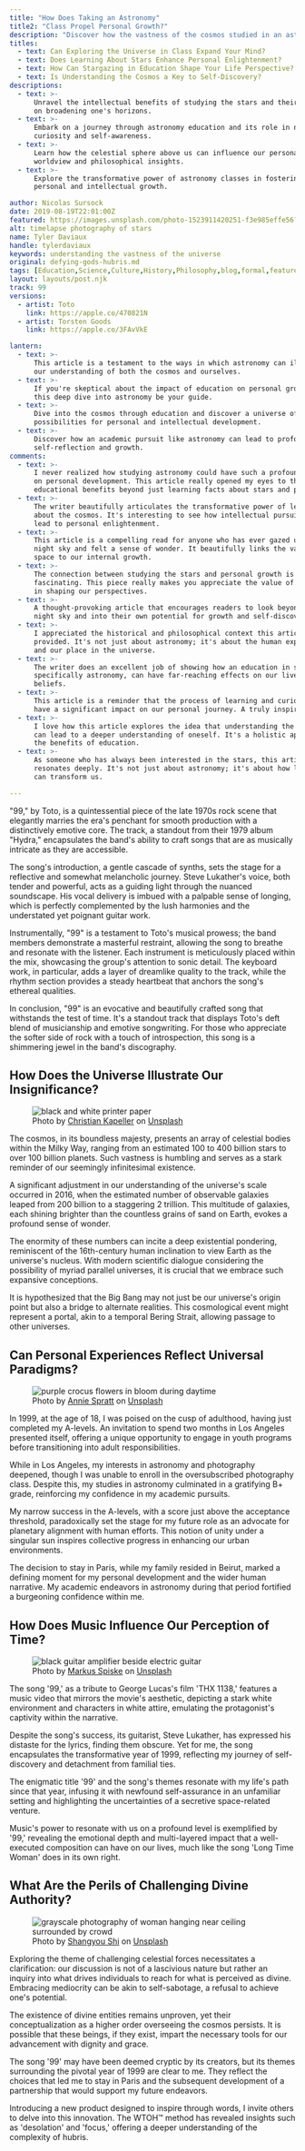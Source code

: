 ```yaml
---
title: "How Does Taking an Astronomy"
title2: "Class Propel Personal Growth?"
description: "Discover how the vastness of the cosmos studied in an astronomy class can inspire personal development and intellectual curiosity."
titles:
  - text: Can Exploring the Universe in Class Expand Your Mind?
  - text: Does Learning About Stars Enhance Personal Enlightenment?
  - text: How Can Stargazing in Education Shape Your Life Perspective?
  - text: Is Understanding the Cosmos a Key to Self-Discovery?
descriptions:
  - text: >-
      Unravel the intellectual benefits of studying the stars and their impact
      on broadening one's horizons.
  - text: >-
      Embark on a journey through astronomy education and its role in nurturing
      curiosity and self-awareness.
  - text: >-
      Learn how the celestial sphere above us can influence our personal
      worldview and philosophical insights.
  - text: >-
      Explore the transformative power of astronomy classes in fostering deep
      personal and intellectual growth.

author: Nicolas Sursock
date: 2019-08-19T22:01:00Z
featured: https://images.unsplash.com/photo-1523911420251-f3e985effe56?ixid=M3wzODQ3NjN8MHwxfHJhbmRvbXx8fHx8fHx8fDE2OTk4NjQ5MjJ8&ixlib=rb-4.0.3&auto=format&fit=crop&q=80
alt: timelapse photography of stars
name: Tyler Daviaux
handle: tylerdaviaux
keywords: understanding the vastness of the universe
original: defying-gods-hubris.md
tags: [Education,Science,Culture,History,Philosophy,blog,formal,featured,processed]
layout: layouts/post.njk
track: 99
versions:
  - artist: Toto
    link: https://apple.co/470821N
  - artist: Torsten Goods
    link: https://apple.co/3FAvVkE

lantern:
  - text: >-
      This article is a testament to the ways in which astronomy can illuminate
      our understanding of both the cosmos and ourselves.
  - text: >-
      If you're skeptical about the impact of education on personal growth, let
      this deep dive into astronomy be your guide.
  - text: >-
      Dive into the cosmos through education and discover a universe of
      possibilities for personal and intellectual development.
  - text: >-
      Discover how an academic pursuit like astronomy can lead to profound
      self-reflection and growth.
comments:
  - text: >-
      I never realized how studying astronomy could have such a profound effect
      on personal development. This article really opened my eyes to the
      educational benefits beyond just learning facts about stars and planets.
  - text: >-
      The writer beautifully articulates the transformative power of learning
      about the cosmos. It's interesting to see how intellectual pursuits can
      lead to personal enlightenment.
  - text: >-
      This article is a compelling read for anyone who has ever gazed up at the
      night sky and felt a sense of wonder. It beautifully links the vastness of
      space to our internal growth.
  - text: >-
      The connection between studying the stars and personal growth is
      fascinating. This piece really makes you appreciate the value of education
      in shaping our perspectives.
  - text: >-
      A thought-provoking article that encourages readers to look beyond the
      night sky and into their own potential for growth and self-discovery.
  - text: >-
      I appreciated the historical and philosophical context this article
      provided. It's not just about astronomy; it's about the human experience
      and our place in the universe.
  - text: >-
      The writer does an excellent job of showing how an education in science,
      specifically astronomy, can have far-reaching effects on our lives and
      beliefs.
  - text: >-
      This article is a reminder that the process of learning and curiosity can
      have a significant impact on our personal journey. A truly inspiring read.
  - text: >-
      I love how this article explores the idea that understanding the cosmos
      can lead to a deeper understanding of oneself. It's a holistic approach to
      the benefits of education.
  - text: >-
      As someone who has always been interested in the stars, this article
      resonates deeply. It's not just about astronomy; it's about how learning
      can transform us.

---
```

"99," by Toto, is a quintessential piece of the late 1970s rock scene that elegantly marries the era's penchant for smooth production with a distinctively emotive core. The track, a standout from their 1979 album "Hydra," encapsulates the band's ability to craft songs that are as musically intricate as they are accessible.

The song's introduction, a gentle cascade of synths, sets the stage for a reflective and somewhat melancholic journey. Steve Lukather's voice, both tender and powerful, acts as a guiding light through the nuanced soundscape. His vocal delivery is imbued with a palpable sense of longing, which is perfectly complemented by the lush harmonies and the understated yet poignant guitar work.

Instrumentally, "99" is a testament to Toto's musical prowess; the band members demonstrate a masterful restraint, allowing the song to breathe and resonate with the listener. Each instrument is meticulously placed within the mix, showcasing the group's attention to sonic detail. The keyboard work, in particular, adds a layer of dreamlike quality to the track, while the rhythm section provides a steady heartbeat that anchors the song's ethereal qualities.

In conclusion, "99" is an evocative and beautifully crafted song that withstands the test of time. It's a standout track that displays Toto's deft blend of musicianship and emotive songwriting. For those who appreciate the softer side of rock with a touch of introspection, this song is a shimmering jewel in the band's discography.

## How Does the Universe Illustrate Our Insignificance?

<aside class="md:-ml-56 md:float-left w-full md:w-2/3 md:px-8">
  <figure>
    <img x-intersect.once="$el.src = !isMobile() ? $el.dataset.src + '&w=800&h=600' : $el.dataset.src + '&w=480&h=320'" class="rounded-lg" alt="black and white printer paper" data-prompt="Create a photorealistic picture of the Milky Way galaxy showcasing the vast number of stars and planets to illustrate cosmic insignificance." data-keyword="cosmic insignificance in the universe" data-src="https://images.unsplash.com/photo-1616529927764-173a543493ee?ixid=M3wzODQ3NjN8MHwxfHJhbmRvbXx8fHx8fHx8fDE2OTk4NjQ5MjJ8&ixlib=rb-4.0.3&auto=format&fit=crop&q=80">
    <figcaption class="text-center">
    Photo by <a href="https://unsplash.com/@ptrtng?utm_source=crackingdacode&utm_medium=referral">Christian Kapeller</a> on <a href="https://unsplash.com/?utm_source=crackingdacode&utm_medium=referral">Unsplash</a>
    </figcaption>
  </figure>
</aside>
        
The cosmos, in its boundless majesty, presents an array of celestial bodies within the Milky Way, ranging from an estimated 100 to 400 billion stars to over 100 billion planets. Such vastness is humbling and serves as a stark reminder of our seemingly infinitesimal existence.

A significant adjustment in our understanding of the universe's scale occurred in 2016, when the estimated number of observable galaxies leaped from 200 billion to a staggering 2 trillion. This multitude of galaxies, each shining brighter than the countless grains of sand on Earth, evokes a profound sense of wonder.

The enormity of these numbers can incite a deep existential pondering, reminiscent of the 16th-century human inclination to view Earth as the universe's nucleus. With modern scientific dialogue considering the possibility of myriad parallel universes, it is crucial that we embrace such expansive conceptions.

It is hypothesized that the Big Bang may not just be our universe's origin point but also a bridge to alternate realities. This cosmological event might represent a portal, akin to a temporal Bering Strait, allowing passage to other universes.

## Can Personal Experiences Reflect Universal Paradigms?

<aside class="md:-mr-56 md:float-right w-full md:w-2/3 md:px-8">
  <figure>
    <img x-intersect.once="$el.src = !isMobile() ? $el.dataset.src + '&w=800&h=600' : $el.dataset.src + '&w=480&h=320'" class="rounded-lg" alt="purple crocus flowers in bloom during daytime" data-prompt="Create a photorealistic picture of a young person looking up at a clear night sky filled with stars, symbolizing personal growth and the search for one's place in the universe." data-keyword="personal growth within the universal context" data-src="https://images.unsplash.com/photo-1579847641620-c59d2ae95766?ixid=M3wzODQ3NjN8MHwxfHJhbmRvbXx8fHx8fHx8fDE2OTk4NjQ5MjJ8&ixlib=rb-4.0.3&auto=format&fit=crop&q=80">
    <figcaption class="text-center">
    Photo by <a href="https://unsplash.com/@anniespratt?utm_source=crackingdacode&utm_medium=referral">Annie Spratt</a> on <a href="https://unsplash.com/?utm_source=crackingdacode&utm_medium=referral">Unsplash</a>
    </figcaption>
  </figure>
</aside>
        
In 1999, at the age of 18, I was poised on the cusp of adulthood, having just completed my A-levels. An invitation to spend two months in Los Angeles presented itself, offering a unique opportunity to engage in youth programs before transitioning into adult responsibilities.

While in Los Angeles, my interests in astronomy and photography deepened, though I was unable to enroll in the oversubscribed photography class. Despite this, my studies in astronomy culminated in a gratifying B+ grade, reinforcing my confidence in my academic pursuits.

My narrow success in the A-levels, with a score just above the acceptance threshold, paradoxically set the stage for my future role as an advocate for planetary alignment with human efforts. This notion of unity under a singular sun inspires collective progress in enhancing our urban environments.

The decision to stay in Paris, while my family resided in Beirut, marked a defining moment for my personal development and the wider human narrative. My academic endeavors in astronomy during that period fortified a burgeoning confidence within me.

## How Does Music Influence Our Perception of Time?

<aside class="md:-ml-56 md:float-left w-full md:w-2/3 md:px-8">
  <figure>
    <img x-intersect.once="$el.src = !isMobile() ? $el.dataset.src + '&w=800&h=600' : $el.dataset.src + '&w=480&h=320'" class="rounded-lg" alt="black guitar amplifier beside electric guitar" data-prompt="Create a photorealistic picture of an individual listening to music on headphones, deeply moved by the emotional resonance of the song." data-keyword="emotional resonance of nostalgic music" data-src="https://images.unsplash.com/photo-1513925619563-269fc5fbdd89?ixid=M3wzODQ3NjN8MHwxfHJhbmRvbXx8fHx8fHx8fDE2OTk4NjQ5MjJ8&ixlib=rb-4.0.3&auto=format&fit=crop&q=80">
    <figcaption class="text-center">
    Photo by <a href="https://unsplash.com/@markusspiske?utm_source=crackingdacode&utm_medium=referral">Markus Spiske</a> on <a href="https://unsplash.com/?utm_source=crackingdacode&utm_medium=referral">Unsplash</a>
    </figcaption>
  </figure>
</aside>
        
The song '99,' as a tribute to George Lucas's film 'THX 1138,' features a music video that mirrors the movie's aesthetic, depicting a stark white environment and characters in white attire, emulating the protagonist's captivity within the narrative.

Despite the song's success, its guitarist, Steve Lukather, has expressed his distaste for the lyrics, finding them obscure. Yet for me, the song encapsulates the transformative year of 1999, reflecting my journey of self-discovery and detachment from familial ties.

The enigmatic title '99' and the song's themes resonate with my life's path since that year, infusing it with newfound self-assurance in an unfamiliar setting and highlighting the uncertainties of a secretive space-related venture.

Music's power to resonate with us on a profound level is exemplified by '99,' revealing the emotional depth and multi-layered impact that a well-executed composition can have on our lives, much like the song 'Long Time Woman' does in its own right.

## What Are the Perils of Challenging Divine Authority?

<aside class="md:-mr-56 md:float-right w-full md:w-2/3 md:px-8">
  <figure>
    <img x-intersect.once="$el.src = !isMobile() ? $el.dataset.src + '&w=800&h=600' : $el.dataset.src + '&w=480&h=320'" class="rounded-lg" alt="grayscale photography of woman hanging near ceiling surrounded by crowd" data-prompt="Create a photorealistic picture of a person reaching up towards the sky, where a celestial being is subtly implied, symbolizing the aspiration to challenge divine authority." data-keyword="divine authority and human ambition" data-src="https://images.unsplash.com/photo-1517644922256-622d11ed592c?ixid=M3wzODQ3NjN8MHwxfHJhbmRvbXx8fHx8fHx8fDE2OTk4NjQ5MjJ8&ixlib=rb-4.0.3&auto=format&fit=crop&q=80">
    <figcaption class="text-center">
    Photo by <a href="https://unsplash.com/@shangyous?utm_source=crackingdacode&utm_medium=referral">Shangyou Shi</a> on <a href="https://unsplash.com/?utm_source=crackingdacode&utm_medium=referral">Unsplash</a>
    </figcaption>
  </figure>
</aside>
        
Exploring the theme of challenging celestial forces necessitates a clarification: our discussion is not of a lascivious nature but rather an inquiry into what drives individuals to reach for what is perceived as divine. Embracing mediocrity can be akin to self-sabotage, a refusal to achieve one's potential.

The existence of divine entities remains unproven, yet their conceptualization as a higher order overseeing the cosmos persists. It is possible that these beings, if they exist, impart the necessary tools for our advancement with dignity and grace.

The song '99' may have been deemed cryptic by its creators, but its themes surrounding the pivotal year of 1999 are clear to me. They reflect the choices that led me to stay in Paris and the subsequent development of a partnership that would support my future endeavors.

Introducing a new product designed to inspire through words, I invite others to delve into this innovation. The WTOH™ method has revealed insights such as 'desolation' and 'focus,' offering a deeper understanding of the complexity of hubris.